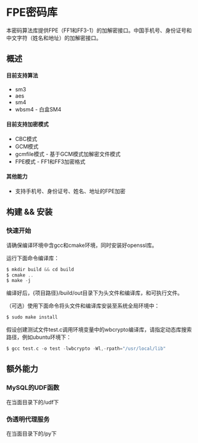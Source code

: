 # FPE密码库

本密码算法库提供FPE（FF1和FF3-1）的加解密接口。中国手机号、身份证号和中文字符（姓名和地址）的加解密接口。

## 概述

#### 目前支持算法

- sm3
- aes
- sm4
- wbsm4 - 白盒SM4

#### 目前支持加密模式

- CBC模式
- GCM模式
- gcmfile模式 - 基于GCM模式加解密文件模式
- FPE模式 - FF1和FF3加密格式

#### 其他能力
- 支持手机号、身份证号、姓名、地址的FPE加密



## 构建 && 安装

### 快速开始

请确保编译环境中含gcc和cmake环境，同时安装好openssl库。

运行下面命令编译库：
```asm
$ mkdir build && cd build
$ cmake ..
$ make -j
```
编译好后，{项目路径}/build/out目录下为头文件和编译库，和可执行文件。

（可选）使用下面命令将头文件和编译库安装至系统全局环境中：

```asm
$ sudo make install
```

假设创建测试文件test.c调用环境变量中的wbcrypto编译库，请指定动态库搜索路径，例如ubuntu环境下：

```asm
$ gcc test.c -o test -lwbcrypto -Wl,-rpath="/usr/local/lib"
```



## 额外能力

### MySQL的UDF函数

在当面目录下的/udf下

### 伪透明代理服务

在当面目录下的/py下